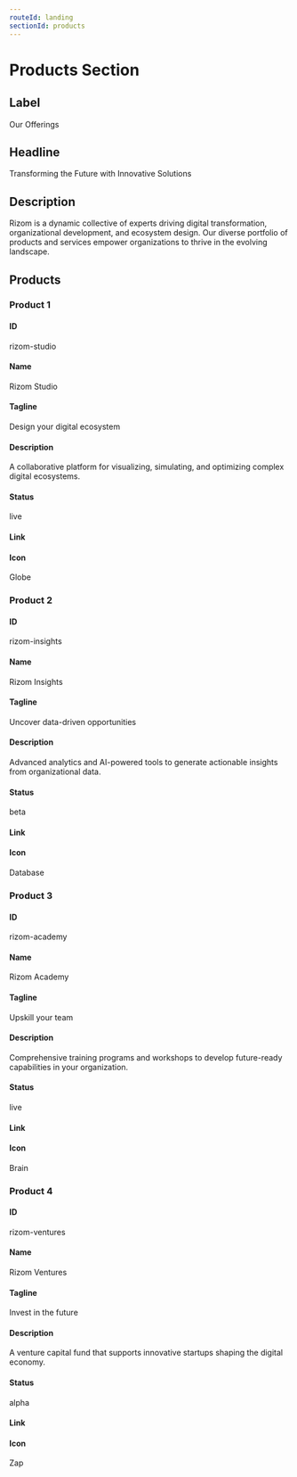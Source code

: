 ```yaml
---
routeId: landing
sectionId: products
---
```


# Products Section

## Label

Our Offerings

## Headline

Transforming the Future with Innovative Solutions

## Description

Rizom is a dynamic collective of experts driving digital transformation, organizational development, and ecosystem design. Our diverse portfolio of products and services empower organizations to thrive in the evolving landscape.

## Products

### Product 1

#### ID

rizom-studio

#### Name

Rizom Studio

#### Tagline

Design your digital ecosystem

#### Description

A collaborative platform for visualizing, simulating, and optimizing complex digital ecosystems.

#### Status

live

#### Link

#### Icon

Globe

### Product 2

#### ID

rizom-insights

#### Name

Rizom Insights

#### Tagline

Uncover data-driven opportunities

#### Description

Advanced analytics and AI-powered tools to generate actionable insights from organizational data.

#### Status

beta

#### Link

#### Icon

Database

### Product 3

#### ID

rizom-academy

#### Name

Rizom Academy

#### Tagline

Upskill your team

#### Description

Comprehensive training programs and workshops to develop future-ready capabilities in your organization.

#### Status

live

#### Link

#### Icon

Brain

### Product 4

#### ID

rizom-ventures

#### Name

Rizom Ventures

#### Tagline

Invest in the future

#### Description

A venture capital fund that supports innovative startups shaping the digital economy.

#### Status

alpha

#### Link

#### Icon

Zap
